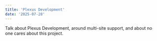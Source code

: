 ```yaml
---
title: 'Plexus Development'
date: '2025-07-28'
---
```


Talk about Plexus Development, around multi-site support, and about no one cares about this project. 